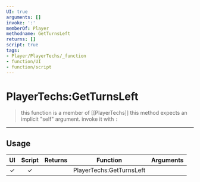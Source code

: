 ```yaml
---
UI: true
arguments: []
invoke: ':'
memberOf: Player
methodname: GetTurnsLeft
returns: []
script: true
tags:
- Player/PlayerTechs/_function
- function/UI
- function/script
---
```

# PlayerTechs:GetTurnsLeft
> this function is a member of [[PlayerTechs]]
> this method expects an implicit "self" argument. invoke it with `:`
-----
## Usage
|  UI | Script | Returns | Function | Arguments |
|:---:|:------:|-------:|:--------:|:---------|
|✓|✓||PlayerTechs:GetTurnsLeft||
